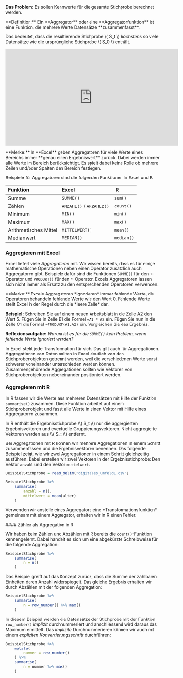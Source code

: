 
**Das Problem:** Es sollen Kennwerte für die gesamte Stichprobe berechnet werden.

<p class="alert  alert-primary" markdown="1">
**Definition:** Ein **Aggregator** oder eine **Aggregatorfunktion** ist eine Funktion, die mehrere Werte Datensätze **zusammenfasst**.
</p>

Das bedeutet, dass die resultierende Stichprobe \\( S_t \\) *höchstens* so viele Datensätze wie die ursprüngliche Stichprobe \\( S_0 \\) enthält. 

<iframe width="560" height="315" src="https://www.youtube-nocookie.com/embed/RQ8sBypWsGg" frameborder="0" allow="accelerometer; autoplay; clipboard-write; encrypted-media; gyroscope; picture-in-picture" allowfullscreen></iframe>

<p class="alert  alert-success" markdown="1">
**Merke:** In **Excel** geben Aggregatoren für viele Werte eines Bereichs immer **genau einen Ergebniswert** zurück. Dabei werden immer alle Werte im Bereich berücksichtigt. Es spielt dabei keine Rolle ob mehrere Zeilen und/oder Spalten den Bereich festlegen.
</p>

Beispiele für Aggregatoren sind die folgenden Funktionen in Excel und R: 

| Funktion | Excel | R |
| :--- | :--- | :--- |
| Summe | `SUMME()` | `sum()` |
| Zählen | `ANZAHL()` / `ANZAHL2()` | `count()` |
| Minimum | `MIN()` | `min()` |
| Maximum | `MAX()` | `max()` |
| Arithmetisches Mittel | `MITTELWERT()` | `mean()` |
| Medianwert | `MEDIAN()` | `median()` |

### Aggregieren mit Excel

Excel liefert viele *Aggregatoren* mit. Wir wissen bereits, dass es für einige mathematische Operationen neben einen Operator zusätzlich auch Aggregatoren gibt. Beispiele dafür sind die Funktionen `SUMME()` für den `+`-Operator und `PRODUKT()` für den `*`-Operator. Excels Aggregatoren lassen sich nicht immer als Ersatz zu den entsprechenden Operatoren verwenden. 

<p class="alert alert-warning" markdown="1">
**Merke:** Excels Aggregatoren *ignorieren* immer fehlende Werte, die Operatoren behandeln fehlende Werte wie den Wert 0. Fehlende Werte stellt Excel in der Regel durch die *leere Zelle* dar.
</p>

**Beispiel:** Schreiben Sie auf einem neuen Arbeitsblatt in die Zelle A2 den Wert 5. Fügen Sie in Zelle B1 die Formel `=A1 * A2` ein. Fügen Sie nun in die Zelle C1 die Formel `=PRODUKT(A1:A2)` ein. Vergleichen Sie das Ergebnis. 

**Reflexionsaufgabe:** *Warum ist es für die `SUMME()` kein Problem, wenn fehlende Werte ignoriert werden?*

In Excel steht jede Transformation für sich. Das gilt auch für Aggregationen. Aggregationen von Daten sollten in Excel deutlich von den Stichprobenobjekten getrennt werden, weil die verschiedenen Werte sonst schwerer voneinander unterschieden werden können. Zusammengehörende Aggregationen sollten wie Vektoren von Stichprobenobjekten nebeneinander positioniert werden.

### Aggregieren mit R

In R fassen wir die Werte aus mehreren Datensätzen mit Hilfe der Funktion `summarise()` zusammen. Diese Funktion arbeitet auf einem Stichprobenobjekt und fasst alle Werte in einen Vektor mit Hilfe eines Aggregatoren zusammen. 

<p class="alert  alert-warning" markdown="1">
In R enthält die Ergebnisstichprobe \\( S_t \\) nur die aggregierten Ergebnisvektoren und eventuelle Gruppierungsvektoren. Nicht aggregierte Vektoren werden aus  \\( S_t \\) entfernt. 
</p>

Bei Aggregationen mit R können wir mehrere Aggregationen in einem Schritt zusammenfassen und die Ergebnisvektoren benennen. Das folgende Beispiel zeigt, wie wir zwei Aggregationen in einem Schritt gleichzeitig ausführen. Dabei erstellen wir zwei Vektoren in der Ergebnisstichprobe: Den Vektor `anzahl` und den Vektor `mittelwert`. 

```R
BeispielStichprobe = read_delim("digitales_umfeld1.csv")

BeispielStichprobe %>%
    summarise(
        anzahl = n(),
        mittelwert = mean(alter)
    )
```

<p class="alert  alert-warning" markdown="1">
Verwenden wir anstelle eines Aggregators eine *Transformationsfunktion* gemeinsam mit einem Aggregator, erhalten wir in R einen Fehler.
</p>

#### Zählen als Aggregation in R

Wir haben beim Zählen und Abzählen mit R bereits die `count()`-Funktion kennengelernt. Dabei handelt es sich um eine abgekürzte Schreibweise für die folgende Aggregation: 

```R
BeispielStichprobe %>% 
    summarise(
        n = n()
    )
```

Das Beispiel greift auf das Konzept zurück, dass die Summe der zählbaren Einheiten deren Anzahl widerspiegelt. Das gleiche Ergebnis erhalten wir durch Abzählen mit der folgenden Aggregation: 

```R
BeispielStichprobe %>% 
    summarise(
        n = row_number() %>% max()
    )
```

In diesem Beispiel werden die Datensätze der Stichprobe  mit der Funktion `row_number()` *implizit* durchnummeriert und anschliessend wird daraus das Maximum ermittelt. Das *implizite* Durchnummerieren können wir auch mit einem *expliziten* *Konvertierungsschritt* durchführen: 

```R
BeispielStichprobe %>% 
    mutate(
        nummer = row_number()
    ) %>%
    summarise(
        n = nummer %>% max()
    )
```

$$ $$